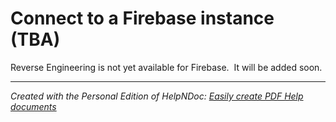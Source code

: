 # Connect to a Firebase instance (TBA)

Reverse Engineering is not yet available for Firebase.&nbsp; It will be added soon.


***
_Created with the Personal Edition of HelpNDoc: [Easily create PDF Help documents](<https://www.helpndoc.com/feature-tour>)_
